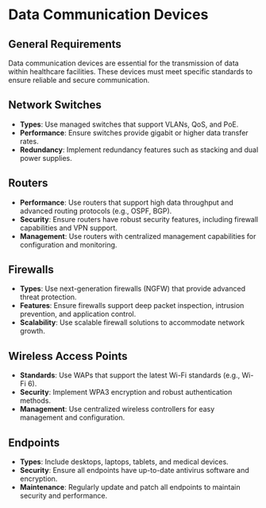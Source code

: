 # Data Communication Devices

## General Requirements
Data communication devices are essential for the transmission of data within healthcare facilities. These devices must meet specific standards to ensure reliable and secure communication.

## Network Switches
- **Types**: Use managed switches that support VLANs, QoS, and PoE.
- **Performance**: Ensure switches provide gigabit or higher data transfer rates.
- **Redundancy**: Implement redundancy features such as stacking and dual power supplies.

## Routers
- **Performance**: Use routers that support high data throughput and advanced routing protocols (e.g., OSPF, BGP).
- **Security**: Ensure routers have robust security features, including firewall capabilities and VPN support.
- **Management**: Use routers with centralized management capabilities for configuration and monitoring.

## Firewalls
- **Types**: Use next-generation firewalls (NGFW) that provide advanced threat protection.
- **Features**: Ensure firewalls support deep packet inspection, intrusion prevention, and application control.
- **Scalability**: Use scalable firewall solutions to accommodate network growth.

## Wireless Access Points
- **Standards**: Use WAPs that support the latest Wi-Fi standards (e.g., Wi-Fi 6).
- **Security**: Implement WPA3 encryption and robust authentication methods.
- **Management**: Use centralized wireless controllers for easy management and configuration.

## Endpoints
- **Types**: Include desktops, laptops, tablets, and medical devices.
- **Security**: Ensure all endpoints have up-to-date antivirus software and encryption.
- **Maintenance**: Regularly update and patch all endpoints to maintain security and performance.
